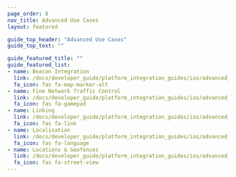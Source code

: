 ```yaml
---
page_order: 8
nav_title: Advanced Use Cases
layout: featured

guide_top_header: "Advanced Use Cases"
guide_top_text: ""

guide_featured_title: ""
guide_featured_list:
- name: Beacon Integration
  link: /docs/developer_guide/platform_integration_guides/ios/advanced_use_cases/beacon_integration/
  fa_icon: fas fa-map-marker-alt
- name: Fine Network Traffic Control
  link: /docs/developer_guide/platform_integration_guides/ios/advanced_use_cases/fine_network_traffic_control/
  fa_icon: fas fa-gamepad
- name: Linking
  link: /docs/developer_guide/platform_integration_guides/ios/advanced_use_cases/linking/
  fa_icon: fas fa-link
- name: Localization
  link: /docs/developer_guide/platform_integration_guides/ios/advanced_use_cases/localization/
  fa_icon: fas fa-language
- name: Locations & Geofences
  link: /docs/developer_guide/platform_integration_guides/ios/advanced_use_cases/locations_and_geofences/
  fa_icon: fas fa-street-view
---
```

<br>
